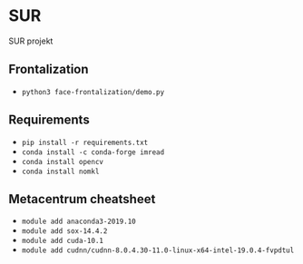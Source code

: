 # SUR
SUR projekt

## Frontalization
- `python3 face-frontalization/demo.py`

## Requirements
- `pip install -r requirements.txt`
- `conda install -c conda-forge imread`
- `conda install opencv`
- `conda install nomkl`

## Metacentrum cheatsheet
- `module add anaconda3-2019.10`
- `module add sox-14.4.2`
- `module add cuda-10.1`
- `module add cudnn/cudnn-8.0.4.30-11.0-linux-x64-intel-19.0.4-fvpdtul`